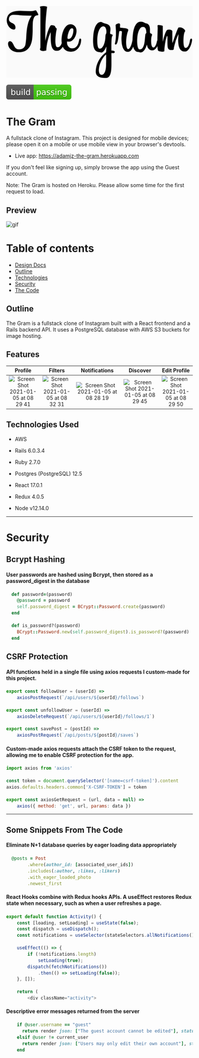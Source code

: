 ![logo](https://github.com/moderndayNeo/the-gram/blob/master/app/assets/images/the-gram-logo.png)

<img src="public/media/shield.svg">

# The Gram

A fullstack clone of Instagram. This project is designed for mobile devices; please open it on a mobile or use mobile view in your browser's devtools.

-   Live app: https://adamjz-the-gram.herokuapp.com

If you don't feel like signing up, simply browse the app using the Guest account.

Note: The Gram is hosted on Heroku. Please allow some time for the first request to load.

## Preview

![gif](https://user-images.githubusercontent.com/57966028/103548689-18096400-4e9e-11eb-9e49-c60ba870d831.gif)

# Table of contents

-   [Design Docs](https://github.com/moderndayNeo/the-gram/wiki)
-   [Outline](#outline)
-   [Technologies](#technologies-used)
-   [Security](#security)
-   [The Code](#some-snippets-from-the-code)

## Outline

The Gram is a fullstack clone of Instagram built with a React frontend and a Rails backend API. It uses a PostgreSQL database with AWS S3 buckets for image hosting.

## Features

|                                                                                Profile                                                                                 |                                                                                Filters                                                                                 |                                                                             Notifications                                                                              |                                                                                Discover                                                                                |                                                                              Edit Profile                                                                              |
| :--------------------------------------------------------------------------------------------------------------------------------------------------------------------: | :--------------------------------------------------------------------------------------------------------------------------------------------------------------------: | :--------------------------------------------------------------------------------------------------------------------------------------------------------------------: | :--------------------------------------------------------------------------------------------------------------------------------------------------------------------: | :--------------------------------------------------------------------------------------------------------------------------------------------------------------------: |
| <img width="140" alt="Screen Shot 2021-01-05 at 08 29 41" src="https://user-images.githubusercontent.com/57966028/103624044-e42b4e80-4f30-11eb-87b4-3ee6ddb46810.png"> | <img width="140" alt="Screen Shot 2021-01-05 at 08 32 31" src="https://user-images.githubusercontent.com/57966028/103624055-e8f00280-4f30-11eb-97e1-1ebae47ecb5b.png"> | <img width="140" alt="Screen Shot 2021-01-05 at 08 28 19" src="https://user-images.githubusercontent.com/57966028/103624058-e9889900-4f30-11eb-843e-a63ab3b333b7.png"> | <img width="140" alt="Screen Shot 2021-01-05 at 08 29 45" src="https://user-images.githubusercontent.com/57966028/103624060-ea212f80-4f30-11eb-8ca1-5c3619019131.png"> | <img width="140" alt="Screen Shot 2021-01-05 at 08 29 50" src="https://user-images.githubusercontent.com/57966028/103624061-eab9c600-4f30-11eb-9651-f7e6788d2bb5.png"> |

## Technologies Used

-   AWS
-   Rails 6.0.3.4
-   Ruby 2.7.0
-   Postgres (PostgreSQL) 12.5

-   React 17.0.1
-   Redux 4.0.5
-   Node v12.14.0

---

# Security

## Bcrypt Hashing

#### User passwords are hashed using Bcrypt, then stored as a password_digest in the database

```rb
  def password=(password)
    @password = password
    self.password_digest = BCrypt::Password.create(password)
  end

  def is_password?(password)
    BCrypt::Password.new(self.password_digest).is_password?(password)
  end
```

## CSRF Protection

#### API functions held in a single file using axios requests I custom-made for this project.

```js
export const followUser = (userId) =>
    axiosPostRequest(`/api/users/${userId}/follows`)

export const unfollowUser = (userId) =>
    axiosDeleteRequest(`/api/users/${userId}/follows/1`)

export const savePost = (postId) =>
    axiosPostRequest(`/api/posts/${postId}/saves`)
```

#### Custom-made axios requests attach the CSRF token to the request, allowing me to enable CSRF protection for the app.

```js
import axios from 'axios'

const token = document.querySelector('[name=csrf-token]').content
axios.defaults.headers.common['X-CSRF-TOKEN'] = token

export const axiosGetRequest = (url, data = null) =>
    axios({ method: 'get', url, params: data })
```

---

## Some Snippets From The Code

#### Eliminate N+1 database queries by eager loading data appropriately

```rb
  @posts = Post
        .where(author_id: [associated_user_ids])
        .includes(:author, :likes, :likers)
        .with_eager_loaded_photo
        .newest_first
```

#### React Hooks combine with Redux hooks APIs. A useEffect restores Redux state when necessary, such as when a user refreshes a page.

```js
export default function Activity() {
    const [loading, setLoading] = useState(false);
    const dispatch = useDispatch();
    const notifications = useSelector(stateSelectors.allNotifications());

    useEffect(() => {
        if (!notifications.length)
            setLoading(true);
        dispatch(fetchNotifications())
            .then(() => setLoading(false));
    }, []);

    return (
        <div className="activity">
```

#### Descriptive error messages returned from the server

```rb
    if @user.username == "guest"
      return render json: ["The guest account cannot be edited"], status: 401
    elsif @user != current_user
      return render json: ["Users may only edit their own account"], status: 401
    end
```
